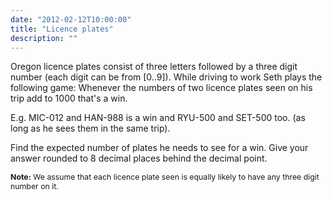 ```yaml
---
date: "2012-02-12T10:00:00"
title: "Licence plates"
description: ""
---
```


<p>
Oregon licence plates consist of three letters followed by a three digit number (each digit can be from [0..9]).
While driving to work Seth plays the following game:
Whenever the numbers of two licence plates seen on his trip add to 1000 that's a win.
</p>
<p>
E.g. MIC-012 and HAN-988 is a win and RYU-500 and SET-500 too. (as long as he sees them in the same trip). 
</p><p>
</p><p>
Find the expected number of plates he needs to see for a win.
Give your answer rounded to 8 decimal places behind the decimal point.
</p>
<p style="font-size:88%;">
<b>Note:</b> We assume that each licence plate seen is equally likely to have any three digit number on it.
</p>

